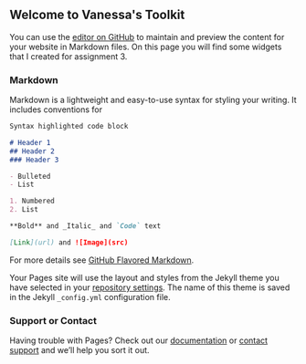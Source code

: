 ## Welcome to Vanessa's Toolkit

You can use the [editor on GitHub](https://github.com/vlebel/134/edit/gh-pages/index.md) to maintain and preview the content for your website in Markdown files.
On this page you will find some widgets that I created for assignment 3. 



### Markdown

Markdown is a lightweight and easy-to-use syntax for styling your writing. It includes conventions for

```markdown
Syntax highlighted code block

# Header 1
## Header 2
### Header 3

- Bulleted
- List

1. Numbered
2. List

**Bold** and _Italic_ and `Code` text

[Link](url) and ![Image](src)
```

For more details see [GitHub Flavored Markdown](https://github.com/vlebel/134).


Your Pages site will use the layout and styles from the Jekyll theme you have selected in your [repository settings](https://github.com/vlebel/134/settings/pages). The name of this theme is saved in the Jekyll `_config.yml` configuration file.

### Support or Contact

Having trouble with Pages? Check out our [documentation](https://docs.github.com/categories/github-pages-basics/) or [contact support](https://support.github.com/contact) and we’ll help you sort it out.
